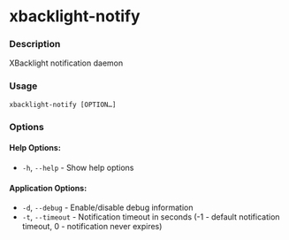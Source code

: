 # xbacklight-notify

<!-- <a href="https://aur.archlinux.org/packages/xbacklight-notify/"><img src="https://raw.githubusercontent.com/themix-project/oomox/master/packaging/download_aur.png" height="54"></a> -->

### Description
XBacklight notification daemon

### Usage

```
xbacklight-notify [OPTION…]
```

### Options

#### Help Options:
* `-h`, `--help` - Show help options

#### Application Options:
* `-d`, `--debug` - Enable/disable debug information
* `-t`, `--timeout` - Notification timeout in seconds (-1 - default notification timeout, 0 - notification never expires)

